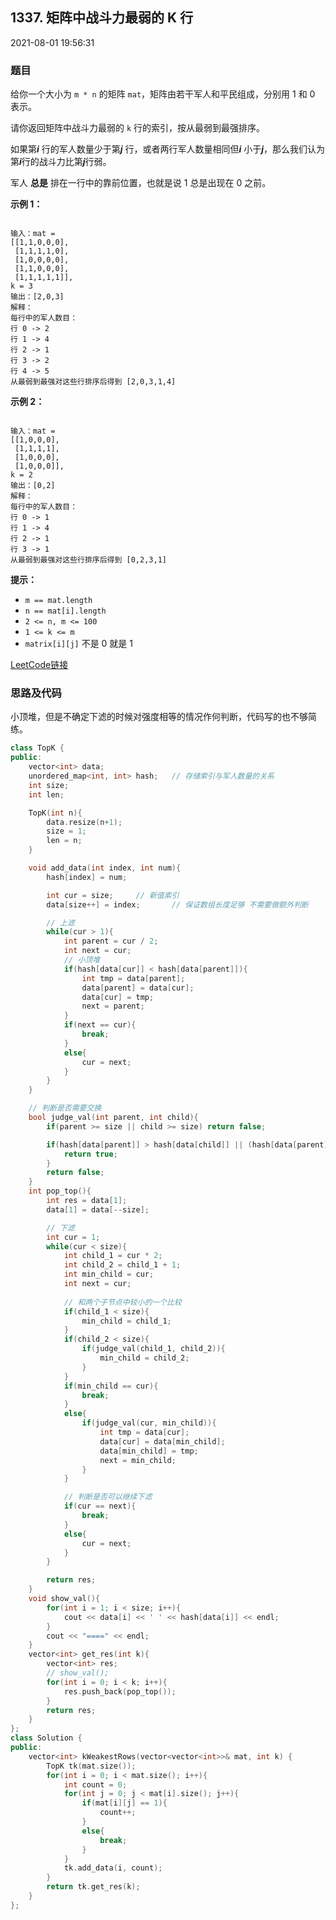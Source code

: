 ## 1337. 矩阵中战斗力最弱的 K 行

2021-08-01 19:56:31

### 题目

给你一个大小为 ``m * n`` 的矩阵 ``mat``，矩阵由若干军人和平民组成，分别用 1 和 0 表示。

请你返回矩阵中战斗力最弱的 ``k`` 行的索引，按从最弱到最强排序。

如果第<em>**i**</em> 行的军人数量少于第<em>**j**</em> 行，或者两行军人数量相同但<em>**i**</em> 小于<em>**j**</em>，那么我们认为第<em>**i**</em>行的战斗力比第<em>**j**</em>行弱。

军人 **总是** 排在一行中的靠前位置，也就是说 1 总是出现在 0 之前。

 

**示例 1：**

```

输入：mat =
[[1,1,0,0,0],
 [1,1,1,1,0],
 [1,0,0,0,0],
 [1,1,0,0,0],
 [1,1,1,1,1]],
k = 3
输出：[2,0,3]
解释：
每行中的军人数目：
行 0 -> 2
行 1 -> 4
行 2 -> 1
行 3 -> 2
行 4 -> 5
从最弱到最强对这些行排序后得到 [2,0,3,1,4]
```

**示例 2：**

```

输入：mat =
[[1,0,0,0],
 [1,1,1,1],
 [1,0,0,0],
 [1,0,0,0]],
k = 2
输出：[0,2]
解释：
每行中的军人数目：
行 0 -> 1
行 1 -> 4
行 2 -> 1
行 3 -> 1
从最弱到最强对这些行排序后得到 [0,2,3,1]
```

 

**提示：**


- ``m == mat.length``
- ``n == mat[i].length``
- ``2 <= n, m <= 100``
- ``1 <= k <= m``
- ``matrix[i][j]`` 不是 0 就是 1



[LeetCode链接](https://leetcode-cn.com/problems/the-k-weakest-rows-in-a-matrix/)

### 思路及代码

小顶堆，但是不确定下滤的时候对强度相等的情况作何判断，代码写的也不够简练。

```cpp
class TopK {
public:
    vector<int> data;
    unordered_map<int, int> hash;   // 存储索引与军人数量的关系
    int size;
    int len;

    TopK(int n){
        data.resize(n+1);
        size = 1;
        len = n;
    }

    void add_data(int index, int num){
        hash[index] = num;

        int cur = size;     // 新值索引
        data[size++] = index;       // 保证数组长度足够 不需要做额外判断

        // 上滤
        while(cur > 1){
            int parent = cur / 2;
            int next = cur;
            // 小顶堆
            if(hash[data[cur]] < hash[data[parent]]){
                int tmp = data[parent];
                data[parent] = data[cur];
                data[cur] = tmp;
                next = parent;
            }
            if(next == cur){
                break;
            }
            else{
                cur = next;
            }
        }
    }

    // 判断是否需要交换
    bool judge_val(int parent, int child){
        if(parent >= size || child >= size) return false;

        if(hash[data[parent]] > hash[data[child]] || (hash[data[parent]] == hash[data[child]] && data[parent] > data[child])){
            return true;
        }
        return false;
    }
    int pop_top(){
        int res = data[1];
        data[1] = data[--size];

        // 下滤
        int cur = 1;
        while(cur < size){
            int child_1 = cur * 2;
            int child_2 = child_1 + 1;
            int min_child = cur;
            int next = cur;
            
            // 和两个子节点中较小的一个比较
            if(child_1 < size){
                min_child = child_1;
            }
            if(child_2 < size){
                if(judge_val(child_1, child_2)){
                    min_child = child_2;
                }
            }
            if(min_child == cur){
                break;
            }
            else{
                if(judge_val(cur, min_child)){
                    int tmp = data[cur];
                    data[cur] = data[min_child];
                    data[min_child] = tmp;
                    next = min_child;
                }
            }

            // 判断是否可以继续下滤
            if(cur == next){
                break;
            }
            else{
                cur = next;
            }
        }

        return res;
    }
    void show_val(){
        for(int i = 1; i < size; i++){
            cout << data[i] << ' ' << hash[data[i]] << endl;
        }
        cout << "====" << endl;
    }
    vector<int> get_res(int k){
        vector<int> res;
        // show_val();
        for(int i = 0; i < k; i++){
            res.push_back(pop_top());
        }
        return res;
    }
};
class Solution {
public:
    vector<int> kWeakestRows(vector<vector<int>>& mat, int k) {
        TopK tk(mat.size());
        for(int i = 0; i < mat.size(); i++){
            int count = 0;
            for(int j = 0; j < mat[i].size(); j++){
                if(mat[i][j] == 1){
                    count++;
                }
                else{
                    break;
                }
            }
            tk.add_data(i, count);
        }
        return tk.get_res(k);
    }
};
```